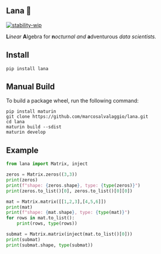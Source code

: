 ## Lana 🧶

[![stability-wip](https://img.shields.io/badge/stability-wip-lightgrey.svg)](https://github.com/mkenney/software-guides/blob/master/STABILITY-BADGES.md#work-in-progress) 

**L***inear* **A**lgebra for **n***octurnal* *and* **a**dventurous *data scientists.*

## Install 

```console
pip install lana
```

## Manual Build

To build a package wheel, run the following command:

```console
pip install maturin
git clone https://github.com/marcosalvalaggio/lana.git
cd lana
maturin build --sdist
maturin develop
```

## Example 

```python
from lana import Matrix, inject

zeros = Matrix.zeros((3,3))
print(zeros)
print(f"shape: {zeros.shape}, type: {type(zeros)}")
print(zeros.to_list()[0], zeros.to_list()[0][0])

mat = Matrix.matrix([[1,2,3],[4,5,6]])
print(mat)
print(f"shape: {mat.shape}, type: {type(mat)}")
for rows in mat.to_list():
    print(rows, type(rows))

submat = Matrix.matrix(inject(mat.to_list()[0]))
print(submat)
print(submat.shape, type(submat))
```
